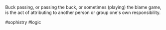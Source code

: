 Buck passing, or passing the buck, or sometimes (playing) the blame game, is the act of attributing to another person or group one's own responsibility. 

#sophistry #logic